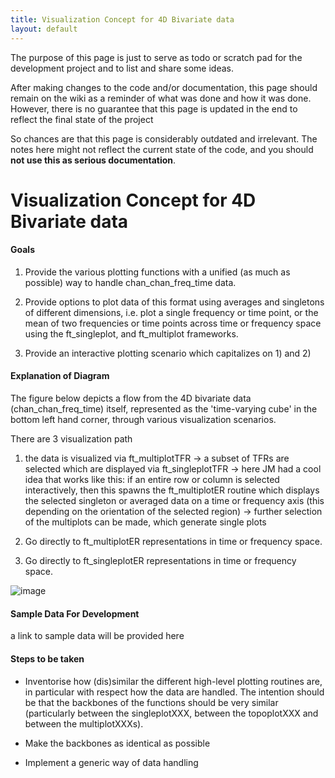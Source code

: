 ```yaml
---
title: Visualization Concept for 4D Bivariate data
layout: default
---
```


<div class="warning">
The purpose of this page is just to serve as todo or scratch pad for the development project and to list and share some ideas. 

After making changes to the code and/or documentation, this page should remain on the wiki as a reminder of what was done and how it was done. However, there is no guarantee that this page is updated in the end to reflect the final state of the project

So chances are that this page is considerably outdated and irrelevant. The notes here might not reflect the current state of the code, and you should **not use this as serious documentation**.
</div>

# Visualization Concept for 4D Bivariate data

#### Goals

1) Provide the various plotting functions with a unified (as much as possible) way to handle chan_chan_freq_time data.

2) Provide options to plot data of this format using averages and singletons of different dimensions, i.e. plot a single frequency or time point, or the mean of two frequencies or time points across time or frequency space using the ft_singleplot, and ft_multiplot frameworks.

3) Provide an interactive plotting scenario which capitalizes on 1) and 2)

#### Explanation of Diagram

The figure below depicts a flow from the 4D bivariate data (chan_chan_freq_time) itself, represented as the 'time-varying cube' in the bottom left hand corner, through various visualization scenarios.  

There are 3 visualization path

1) the data is visualized via ft_multiplotTFR -> a subset of TFRs are selected which are displayed via ft_singleplotTFR -> here JM had a cool idea that works like this: if an entire row or column is selected interactively, then this spawns the ft_multiplotER routine which displays the selected singleton or averaged data on a time or frequency axis (this depending on the orientation of the selected region) -> further selection of the multiplots can be made, which generate single plots

2) Go directly to ft_multiplotER representations in time or frequency space.

3) Go directly to ft_singleplotER representations in time or frequency space.

![image](/static/img/development/4d_plotting_flow.jpg)

#### Sample Data For Development

a link to sample data will be provided here

#### Steps to be taken

*  Inventorise how (dis)similar the different high-level plotting routines are, in particular with respect how the data are handled. The intention should be that the backbones of the functions should be very similar (particularly between the singleplotXXX, between the topoplotXXX and between the multiplotXXXs).

*  Make the backbones as identical as possible

*  Implement a generic way of data handling

